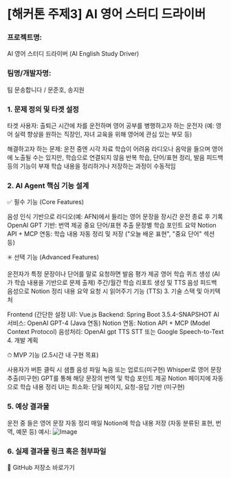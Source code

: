 # [해커톤 주제3] AI 영어 스터디 드라이버
### 프로젝트명:

AI 영어 스터디 드라이버 (AI English Study Driver)

### 팀명/개발자명:

팀 문송합니다 / 문준호, 송지원

### 1. 문제 정의 및 타겟 설정

타겟 사용자:
 출퇴근 시간에 차를 운전하며 영어 공부를 병행하고자 하는 운전자
 (예: 영어 실력 향상을 원하는 직장인, 자녀 교육을 위해 영어에 관심 있는 부모 등)

 
해결하고자 하는 문제:
운전 중엔 시각 자료 학습이 어려움
라디오나 음악을 들으며 영어에 노출될 수는 있지만, 학습으로 연결되지 않음
반복 학습, 단어/표현 정리, 발음 피드백 등의 기능이 부재
학습 내용을 정리하거나 저장하는 과정이 수동적임


### 2. AI Agent 핵심 기능 설계

✅ 필수 기능 (Core Features)

음성 인식 기반으로 라디오(예: AFN)에서 들리는 영어 문장을 장시간 운전 종료 후 기록
OpenAI GPT 기반:
번역 제공
중요 단어/표현 추출
문장별 학습 포인트 요약
Notion API + MCP 연동:
학습 내용 자동 정리 및 저장 ("오늘 배운 표현", "중요 단어" 섹션 등)

✳️ 선택 기능 (Advanced Features)

운전자가 특정 문장이나 단어를 말로 요청하면 발음 평가 제공
영어 학습 퀴즈 생성 (AI가 학습 내용을 기반으로 문제 출제)
주간/월간 학습 리포트 생성 및 TTS 음성 피드백
음성으로 Notion 정리 내용 요약 요청 시 읽어주기 기능 (TTS)
3. 기술 스택 및 아키텍처

Frontend (간단한 설정 UI): Vue.js
Backend: Spring Boot 3.5.4-SNAPSHOT
AI 서비스: OpenAI GPT-4 (Java 연동)
Notion 연동: Notion API + MCP (Model Context Protocol)
음성처리: OpenAI gpt TTS STT 또는 Google Speech-to-Text
4. 개발 계획

⏱ MVP 기능 (2.5시간 내 구현 목표)

 사용자가 버튼 클릭 시 샘플 음성 파일 녹음 또는 업로드(미구현)
 Whisper로 영어 문장 추출(미구현)
 GPT를 통해 해당 문장의 번역 및 학습 포인트 제공
 Notion 페이지에 자동으로 학습 내용 정리
 UI는 최소화: 단일 페이지, 요청-응답 기반 (미구현)

 
### 5. 예상 결과물

운전 중 들은 영어 문장 자동 정리
매일 Notion에 학습 내용 저장 (자동 분류된 표현, 번역, 예문 등) 
예시:
![Image](https://github.com/user-attachments/assets/dc0c8020-a618-4772-af21-c8f056f62a1c)


### 6. 실제 결과물 링크 혹은 첨부파일

🔗 GitHub 저장소 바로가기
